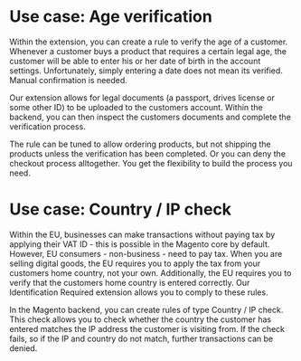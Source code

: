 # Use case: Age verification
Within the extension, you can create a rule to verify the age of a customer. Whenever a customer buys a product that requires a certain legal age, the customer will be able to enter his or her date of birth in the account settings. Unfortunately, simply entering a date does not mean its verified. Manual confirmation is needed.

Our extension allows for legal documents (a passport, drives license or some other ID) to be uploaded to the customers account. Within the backend, you can then inspect the customers documents and complete the verification process.

The rule can be tuned to allow ordering products, but not shipping the products unless the verification has been completed. Or you can deny the checkout process alltogether. You get the flexibility to build the process you need.

# Use case: Country / IP check
Within the EU, businesses can make transactions without paying tax by applying their VAT ID - this is possible in the Magento core by default. However, EU consumers - non-business - need to pay tax. When you are selling digital goods, the EU requires you to apply the tax from your customers home country, not your own. Additionally, the EU requires you to verify that the customers home country is entered correctly. Our Identification Required extension allows you to comply to these rules.

In the Magento backend, you can create rules of type Country / IP check. This check allows you to check whether the country the customer has entered matches the IP address the customer is visiting from. If the check fails, so if the IP and country do not match, further transactions can be denied.
